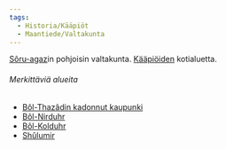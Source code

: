 ```yaml
---
tags:
  - Historia/Kääpiöt
  - Maantiede/Valtakunta
---
```

[Sôru-agaz](Sôru-agaz.md)in pohjoisin valtakunta. [Kääpiöiden](Kääpiöt.md) kotialuetta.

###### Merkittäviä alueita

- [Bôl-Thazâdin kadonnut kaupunki](Bôl-Thazâdin%20kadonnut%20kaupunki.md)
- [Bôl-Nirduhr](Bôl-Nirduhr)
- [Bôl-Kolduhr](Bôl-Kolduhr.md)
- [Shûlumir](Shûlumir.md)

